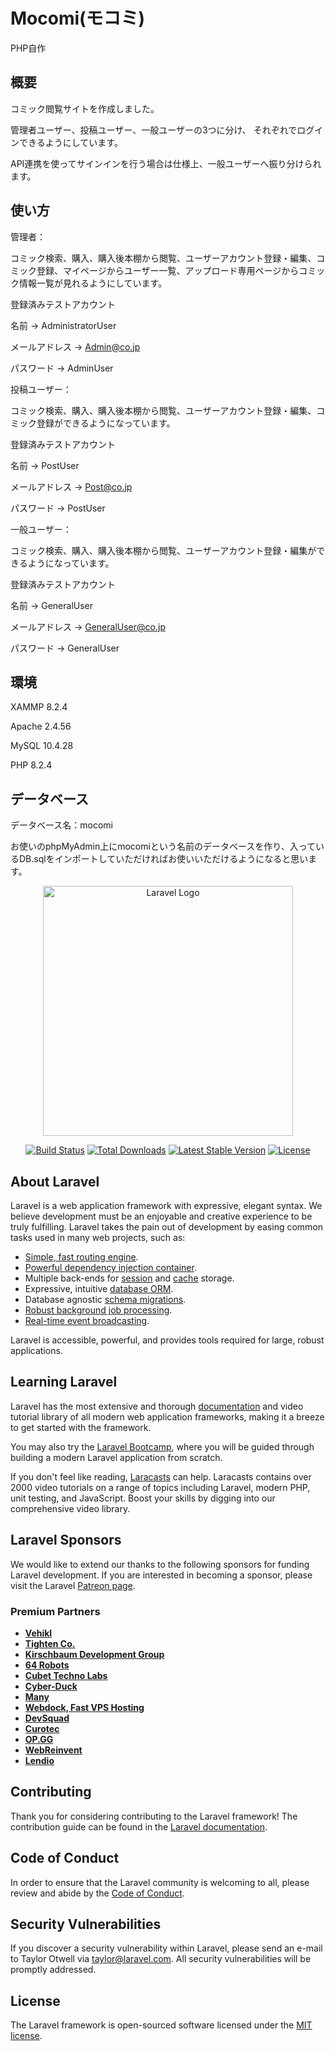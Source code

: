 # Mocomi(モコミ)
PHP自作

## 概要
コミック閲覧サイトを作成しました。

管理者ユーザー、投稿ユーザー、一般ユーザーの3つに分け、
それぞれでログインできるようにしています。

API連携を使ってサインインを行う場合は仕様上、一般ユーザーへ振り分けられます。


## 使い方
管理者：

コミック検索、購入、購入後本棚から閲覧、ユーザーアカウント登録・編集、コミック登録、マイページからユーザー一覧、アップロード専用ページからコミック情報一覧が見れるようにしています。


登録済みテストアカウント

名前 → AdministratorUser

メールアドレス → Admin@co.jp

パスワード → AdminUser



投稿ユーザー：

コミック検索、購入、購入後本棚から閲覧、ユーザーアカウント登録・編集、コミック登録ができるようになっています。

登録済みテストアカウント

名前 → PostUser

メールアドレス → Post@co.jp

パスワード → PostUser



一般ユーザー：

コミック検索、購入、購入後本棚から閲覧、ユーザーアカウント登録・編集ができるようになっています。

登録済みテストアカウント

名前 → GeneralUser

メールアドレス → GeneralUser@co.jp

パスワード → GeneralUser




## 環境
XAMMP 8.2.4

Apache 2.4.56

MySQL 10.4.28

PHP 8.2.4

## データベース
データベース名：mocomi

お使いのphpMyAdmin上にmocomiという名前のデータベースを作り、入っているDB.sqlをインポートしていただければお使いいただけるようになると思います。



<p align="center"><a href="https://laravel.com" target="_blank"><img src="https://raw.githubusercontent.com/laravel/art/master/logo-lockup/5%20SVG/2%20CMYK/1%20Full%20Color/laravel-logolockup-cmyk-red.svg" width="400" alt="Laravel Logo"></a></p>

<p align="center">
<a href="https://github.com/laravel/framework/actions"><img src="https://github.com/laravel/framework/workflows/tests/badge.svg" alt="Build Status"></a>
<a href="https://packagist.org/packages/laravel/framework"><img src="https://img.shields.io/packagist/dt/laravel/framework" alt="Total Downloads"></a>
<a href="https://packagist.org/packages/laravel/framework"><img src="https://img.shields.io/packagist/v/laravel/framework" alt="Latest Stable Version"></a>
<a href="https://packagist.org/packages/laravel/framework"><img src="https://img.shields.io/packagist/l/laravel/framework" alt="License"></a>
</p>

## About Laravel

Laravel is a web application framework with expressive, elegant syntax. We believe development must be an enjoyable and creative experience to be truly fulfilling. Laravel takes the pain out of development by easing common tasks used in many web projects, such as:

- [Simple, fast routing engine](https://laravel.com/docs/routing).
- [Powerful dependency injection container](https://laravel.com/docs/container).
- Multiple back-ends for [session](https://laravel.com/docs/session) and [cache](https://laravel.com/docs/cache) storage.
- Expressive, intuitive [database ORM](https://laravel.com/docs/eloquent).
- Database agnostic [schema migrations](https://laravel.com/docs/migrations).
- [Robust background job processing](https://laravel.com/docs/queues).
- [Real-time event broadcasting](https://laravel.com/docs/broadcasting).

Laravel is accessible, powerful, and provides tools required for large, robust applications.

## Learning Laravel

Laravel has the most extensive and thorough [documentation](https://laravel.com/docs) and video tutorial library of all modern web application frameworks, making it a breeze to get started with the framework.

You may also try the [Laravel Bootcamp](https://bootcamp.laravel.com), where you will be guided through building a modern Laravel application from scratch.

If you don't feel like reading, [Laracasts](https://laracasts.com) can help. Laracasts contains over 2000 video tutorials on a range of topics including Laravel, modern PHP, unit testing, and JavaScript. Boost your skills by digging into our comprehensive video library.

## Laravel Sponsors

We would like to extend our thanks to the following sponsors for funding Laravel development. If you are interested in becoming a sponsor, please visit the Laravel [Patreon page](https://patreon.com/taylorotwell).

### Premium Partners

- **[Vehikl](https://vehikl.com/)**
- **[Tighten Co.](https://tighten.co)**
- **[Kirschbaum Development Group](https://kirschbaumdevelopment.com)**
- **[64 Robots](https://64robots.com)**
- **[Cubet Techno Labs](https://cubettech.com)**
- **[Cyber-Duck](https://cyber-duck.co.uk)**
- **[Many](https://www.many.co.uk)**
- **[Webdock, Fast VPS Hosting](https://www.webdock.io/en)**
- **[DevSquad](https://devsquad.com)**
- **[Curotec](https://www.curotec.com/services/technologies/laravel/)**
- **[OP.GG](https://op.gg)**
- **[WebReinvent](https://webreinvent.com/?utm_source=laravel&utm_medium=github&utm_campaign=patreon-sponsors)**
- **[Lendio](https://lendio.com)**

## Contributing

Thank you for considering contributing to the Laravel framework! The contribution guide can be found in the [Laravel documentation](https://laravel.com/docs/contributions).

## Code of Conduct

In order to ensure that the Laravel community is welcoming to all, please review and abide by the [Code of Conduct](https://laravel.com/docs/contributions#code-of-conduct).

## Security Vulnerabilities

If you discover a security vulnerability within Laravel, please send an e-mail to Taylor Otwell via [taylor@laravel.com](mailto:taylor@laravel.com). All security vulnerabilities will be promptly addressed.

## License

The Laravel framework is open-sourced software licensed under the [MIT license](https://opensource.org/licenses/MIT).
